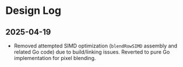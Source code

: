 # Design Log

## 2025-04-19

* Removed attempted SIMD optimization (`blendRowSIMD` assembly and related Go code) due to build/linking issues. Reverted to pure Go implementation for pixel blending.

